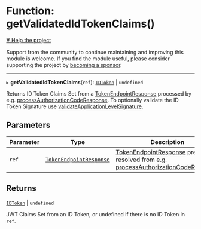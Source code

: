 # Function: getValidatedIdTokenClaims()

[💗 Help the project](https://github.com/sponsors/panva)

Support from the community to continue maintaining and improving this module is welcome. If you find the module useful, please consider supporting the project by [becoming a sponsor](https://github.com/sponsors/panva).

***

▸ **getValidatedIdTokenClaims**(`ref`): [`IDToken`](../interfaces/IDToken.md) \| `undefined`

Returns ID Token Claims Set from a [TokenEndpointResponse](../interfaces/TokenEndpointResponse.md) processed by e.g.
[processAuthorizationCodeResponse](processAuthorizationCodeResponse.md). To optionally validate the ID Token Signature use
[validateApplicationLevelSignature](validateApplicationLevelSignature.md).

## Parameters

| Parameter | Type | Description |
| ------ | ------ | ------ |
| `ref` | [`TokenEndpointResponse`](../interfaces/TokenEndpointResponse.md) | [TokenEndpointResponse](../interfaces/TokenEndpointResponse.md) previously resolved from e.g. [processAuthorizationCodeResponse](processAuthorizationCodeResponse.md) |

## Returns

[`IDToken`](../interfaces/IDToken.md) \| `undefined`

JWT Claims Set from an ID Token, or undefined if there is no ID Token in `ref`.
